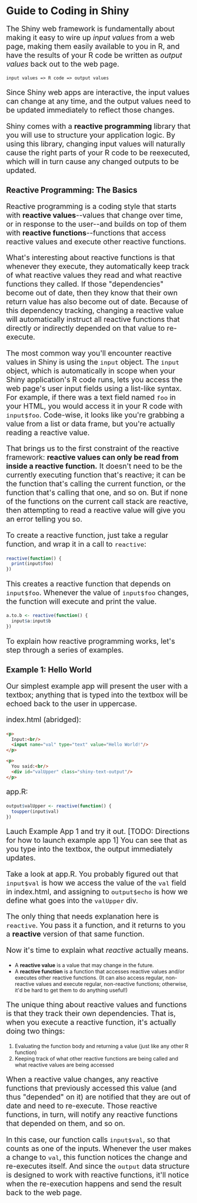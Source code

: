 <style type="text/css">
p {font-size: 140%}
</style>

# Guide to Coding in Shiny

The Shiny web framework is fundamentally about making it easy to wire up *input values* from a web page, making them easily available to you in R, and have the results of your R code be written as *output values* back out to the web page.

    input values => R code => output values

Since Shiny web apps are interactive, the input values can change at any time, and the output values need to be updated immediately to reflect those changes.

Shiny comes with a **reactive programming** library that you will use to structure your application logic. By using this library, changing input values will naturally cause the right parts of your R code to be reexecuted, which will in turn cause any changed outputs to be updated.

## Reactive Programming: The Basics

Reactive programming is a coding style that starts with **reactive values**--values that change over time, or in response to the user--and builds on top of them with **reactive functions**--functions that access reactive values and execute other reactive functions.

What's interesting about reactive functions is that whenever they execute, they automatically keep track of what reactive values they read and what reactive functions they called. If those "dependencies" become out of date, then they know that their own return value has also become out of date. Because of this dependency tracking, changing a reactive value will automatically instruct all reactive functions that directly or indirectly depended on that value to re-execute.

The most common way you'll encounter reactive values in Shiny is using the `input` object. The `input` object, which is automatically in scope when your Shiny application's R code runs, lets you access the web page's user input fields using a list-like syntax. For example, if there was a text field named `foo` in your HTML, you would access it in your R code with `input$foo`. Code-wise, it looks like you're grabbing a value from a list or data frame, but you're actually reading a reactive value.

That brings us to the first constraint of the reactive framework: **reactive values can only be read from inside a reactive function.** It doesn't need to be the currently executing function that's reactive; it can be the function that's calling the current function, or the function that's calling that one, and so on. But if none of the functions on the current call stack are reactive, then attempting to read a reactive value will give you an error telling you so.

To create a reactive function, just take a regular function, and wrap it in a call to `reactive`:

```r
reactive(function() {
  print(input$foo)
})
```

This creates a reactive function that depends on `input$foo`. Whenever the value of `input$foo` changes, the function will execute and print the value.

```r
a.to.b <- reactive(function() {
  input$a:input$b
})
```



To explain how reactive programming works, let's step through a series of examples.

## Example 1: Hello World

Our simplest example app will present the user with a textbox; anything that is typed into the textbox will be echoed back to the user in uppercase.

index.html (abridged):
```html
<p>
  Input:<br/>
  <input name="val" type="text" value="Hello World!"/>
</p>

<p>
  You said:<br/>
  <div id="valUpper" class="shiny-text-output"/>
</p>
```

app.R:
```r
output$valUpper <- reactive(function() {
  toupper(input$val)
})
```

Lauch Example App 1 and try it out. [TODO: Directions for how to launch example app 1] You can see that as you type into the textbox, the output immediately updates.

Take a look at app.R. You probably figured out that `input$val` is how we access the value of the `val` field in index.html, and assigning to `output$echo` is how we define what goes into the `valUpper` div.

The only thing that needs explanation here is `reactive`. You pass it a function, and it returns to you a **reactive** version of that same function.

Now it's time to explain what *reactive* actually means.

* A **reactive value** is a value that may change in the future.
* A **reactive function** is a function that accesses reactive values and/or executes other reactive functions. (It can also access regular, non-reactive values and execute regular, non-reactive functions; otherwise, it'd be hard to get them to do anything useful!)

The unique thing about reactive values and functions is that they track their own dependencies. That is, when you execute a reactive function, it's actually doing two things:

1. Evaluating the function body and returning a value (just like any other R function)
2. Keeping track of what other reactive functions are being called and what reactive values are being accessed

When a reactive value changes, any reactive functions that previously accessed this value (and thus "depended" on it) are notified that they are out of date and need to re-execute. Those reactive functions, in turn, will notify any reactive functions that depended on them, and so on.

In this case, our function calls `input$val`, so that counts as one of the inputs. Whenever the user makes a change to `val`, this function notices the change and re-executes itself. And since the `output` data structure is designed to work with reactive functions, it'll notice when the re-execution happens and send the result back to the web page.

